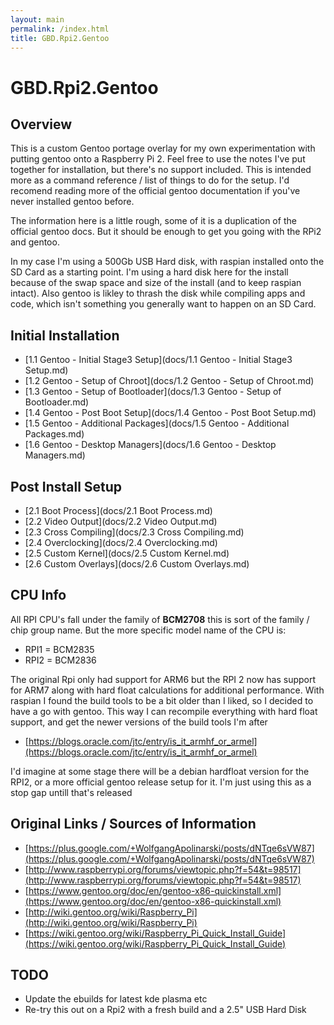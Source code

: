 ```yaml
---
layout: main
permalink: /index.html
title: GBD.Rpi2.Gentoo
---
```


# GBD.Rpi2.Gentoo

## Overview

This is a custom Gentoo portage overlay for my own experimentation with putting gentoo onto a Raspberry Pi 2.
Feel free to use the notes I've put together for installation, but there's no support included.
This is intended more as a command reference / list of things to do for the setup.
I'd recomend reading more of the official gentoo documentation if you've never installed gentoo before.

The information here is a little rough, some of it is a duplication of the official gentoo docs.
But it should be enough to get you going with the RPi2 and gentoo.

In my case I'm using a 500Gb USB Hard disk, with raspian installed onto the SD Card as a starting point.
I'm using a hard disk here for the install because of the swap space and size of the install (and to keep raspian intact).
Also gentoo is likley to thrash the disk while compiling apps and code, which isn't something you generally want to happen
on an SD Card.

## Initial Installation

  * [1.1 Gentoo - Initial Stage3 Setup](docs/1.1 Gentoo - Initial Stage3 Setup.md)
  * [1.2 Gentoo - Setup of Chroot](docs/1.2 Gentoo - Setup of Chroot.md)
  * [1.3 Gentoo - Setup of Bootloader](docs/1.3 Gentoo - Setup of Bootloader.md)
  * [1.4 Gentoo - Post Boot Setup](docs/1.4 Gentoo - Post Boot Setup.md)
  * [1.5 Gentoo - Additional Packages](docs/1.5 Gentoo - Additional Packages.md)
  * [1.6 Gentoo - Desktop Managers](docs/1.6 Gentoo - Desktop Managers.md)


## Post Install Setup

  * [2.1 Boot Process](docs/2.1 Boot Process.md)
  * [2.2 Video Output](docs/2.2 Video Output.md)
  * [2.3 Cross Compiling](docs/2.3 Cross Compiling.md)
  * [2.4 Overclocking](docs/2.4 Overclocking.md)
  * [2.5 Custom Kernel](docs/2.5 Custom Kernel.md)
  * [2.6 Custom Overlays](docs/2.6 Custom Overlays.md)


## CPU Info

All RPI CPU's fall under the family of **BCM2708** this is sort of the family / chip group name.
But the more specific model name of the CPU is:

* RPI1 = BCM2835
* RPI2 = BCM2836

The original Rpi only had support for ARM6 but the RPI 2 now has support for ARM7 along with hard float calculations for additional performance.
With raspian I found the build tools to be a bit older than I liked, so I decided to have a go with gentoo.
This way I can recompile everything with hard float support, and get the newer versions of the build tools I'm after

  * [https://blogs.oracle.com/jtc/entry/is_it_armhf_or_armel](https://blogs.oracle.com/jtc/entry/is_it_armhf_or_armel)

I'd imagine at some stage there will be a debian hardfloat version for the RPI2, or a more official gentoo release setup for it.
I'm just using this as a stop gap untill that's released


## Original Links / Sources of Information

  * [https://plus.google.com/+WolfgangApolinarski/posts/dNTqe6sVW87](https://plus.google.com/+WolfgangApolinarski/posts/dNTqe6sVW87)
  * [http://www.raspberrypi.org/forums/viewtopic.php?f=54&t=98517](http://www.raspberrypi.org/forums/viewtopic.php?f=54&t=98517)
  * [https://www.gentoo.org/doc/en/gentoo-x86-quickinstall.xml](https://www.gentoo.org/doc/en/gentoo-x86-quickinstall.xml)
  * [http://wiki.gentoo.org/wiki/Raspberry_Pi](http://wiki.gentoo.org/wiki/Raspberry_Pi)
  * [https://wiki.gentoo.org/wiki/Raspberry_Pi_Quick_Install_Guide](https://wiki.gentoo.org/wiki/Raspberry_Pi_Quick_Install_Guide)


## TODO

 * Update the ebuilds for latest kde plasma etc
 * Re-try this out on a Rpi2 with a fresh build and a 2.5" USB Hard Disk
